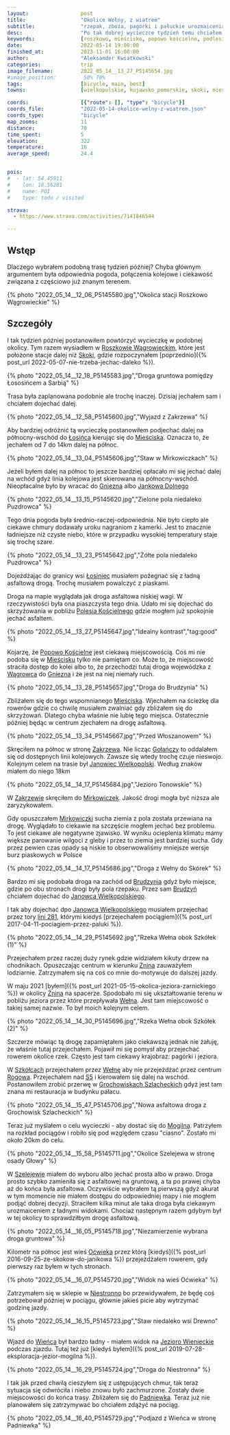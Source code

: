 ```yaml
---
layout:                 post
title:                  "Okolice Wełny, z wiatrem"
subtitle:               "rzepak, zboża, pagórki i pałuckie urozmaicenia"
desc:                   "Po tak dobrej wycieczce tydzień temu chciałem powtórzyć wycieczkę. Tym razem wyruszyłem trochę dalej na północ niż Skoki i kierowałem się na wschód aby dostać się do Mogilna."
keywords:               [roszkowo, mieścisko, popowo kościelne, podlesie kościelne, mirkowiczki, wełna, szkółki, oćwieka, niestronno, jezioro wienieckie]
date:                   2022-05-14 19:00:00
finished_at:            2023-11-01 16:00:00
author:                 "Aleksander Kwiatkowski"
categories:             trip
image_filename:         2022_05_14__13_27_P5145654.jpg
#image_position:         50% 70%
tags:                   [bicycle, main, best]
towns:                  [wielkopolskie, kujawsko_pomorskie, skoki, miescisko, janowiec_wielkopolski, rogowo_zninski, gasawa, mogilno]

coords:                 [{"route": [], "type": "bicycle"}]
coords_file:            "2022-05-14-okolice-welny-z-wiatrem.json"
coords_type:            "bicycle"
map_zooms:              11
distance:               70
time_spent:             5
elevation:              322
temperature:            16
average_speed:          24.4


pois:
#  - lat: 54.45911
#    lon: 18.56281
#    name: POI
#    type: todo / visited

strava:
  - https://www.strava.com/activities/7141846544

---
```


[wiki-jezioro-wienieckie]: https://pl.wikipedia.org/wiki/Jezioro_Wienieckie
[wiki-roszkowo-wagrowieckie]: https://pl.wikipedia.org/wiki/Roszkowo_W%C4%85growieckie
[wiki-skoki]: https://pl.wikipedia.org/wiki/Skoki_(powiat_w%C4%85growiecki)
[wiki-losiniec]: https://pl.wikipedia.org/wiki/%C5%81osiniec_(wojew%C3%B3dztwo_wielkopolskie)
[wiki-miescisko]: https://pl.wikipedia.org/wiki/Mie%C5%9Bcisko_(wojew%C3%B3dztwo_wielkopolskie)
[wiki-gniezno]: https://pl.wikipedia.org/wiki/Gniezno
[wiki-jankowo-dolne]: https://pl.wikipedia.org/wiki/Jankowo_Dolne
[wiki-polesie-koscielne]: https://pl.wikipedia.org/wiki/Podlesie_Ko%C5%9Bcielne
[wiki-popowo-koscielne]: https://pl.wikipedia.org/wiki/Popowo_Ko%C5%9Bcielne_(wojew%C3%B3dztwo_wielkopolskie)
[wiki-wagrowiec]: https://pl.wikipedia.org/wiki/W%C4%85growiec
[wiki-zakrzewo]: https://pl.wikipedia.org/wiki/Zakrzewo_(powiat_z%C5%82otowski)
[wiki-golancz]: https://pl.wikipedia.org/wiki/Go%C5%82a%C5%84cz
[wiki-mirkowiczki]: https://pl.wikipedia.org/wiki/Mirkowiczki
[wiki-brudzyn]: https://pl.wikipedia.org/wiki/Brudzy%C5%84_(wojew%C3%B3dztwo_wielkopolskie)
[wiki-janowiec-wielkopolski]: https://pl.wikipedia.org/wiki/Janowiec_Wielkopolski
[wiki-linia-281]: https://pl.wikipedia.org/wiki/Linia_kolejowa_nr_281
[wiki-znin]: https://pl.wikipedia.org/wiki/%C5%BBnin
[wiki-rzeka-welna]: https://pl.wikipedia.org/wiki/We%C5%82na_(rzeka)
[wiki-szkolki]: https://pl.wikipedia.org/wiki/Szk%C3%B3%C5%82ki
[wiki-rogowo]: https://pl.wikipedia.org/wiki/Rogowo_(powiat_%C5%BCni%C5%84ski)
[wiki-s5]: https://pl.wikipedia.org/wiki/Droga_ekspresowa_S5_(Polska)
[wiki-grochowiska-szalecheckie]: https://pl.wikipedia.org/wiki/Grochowiska_Szlacheckie
[wiki-mogilno]: https://pl.wikipedia.org/wiki/Mogilno
[wiki-szelejewo]: https://pl.wikipedia.org/wiki/Szelejewo_(wojew%C3%B3dztwo_kujawsko-pomorskie)
[wiki-ocwieka]: https://pl.wikipedia.org/wiki/O%C4%87wieka_(wie%C5%9B_w_wojew%C3%B3dztwie_kujawsko-pomorskim)
[wiki-niestronno]: https://pl.wikipedia.org/wiki/Niestronno
[wiki-wieniec]: https://pl.wikipedia.org/wiki/Wieniec_(powiat_mogile%C5%84ski)
[wiki-padniewko]: https://pl.wikipedia.org/wiki/Padniewko

## Wstęp

Dlaczego wybrałem podobną trasę tydzień później? Chyba głównym argumentem była
odpowiednia pogoda, połączenia kolejowe i ciekawość związana z częściowo
już znanym terenem.

{% photo "2022_05_14__12_06_P5145580.jpg","Okolica stacji Roszkowo Wągrowieckie" %}

## Szczegóły

I tak tydzień później postanowiłem powtórzyć wycieczkę w podobnej okolicy.
Tym razem wysiadłem w [Roszkowie Wągrowieckim][wiki-roszkowo-wagrowieckie],
które jest położone stacje dalej niż [Skoki][wiki-skoki],
gdzie rozpoczynałem [poprzednio]({% post_url 2022-05-07-nie-trzeba-jechac-daleko %}).

{% photo "2022_05_14__12_18_P5145583.jpg","Droga gruntowa pomiędzy Łososińcem a Sarbią" %}

Trasa była zaplanowana podobnie ale trochę inaczej. Dzisiaj jechałem sam i chciałem
dojechać dalej.

{% photo "2022_05_14__12_58_P5145600.jpg","Wyjazd z Zakrzewa" %}

Aby bardziej odróżnić tą wycieczkę postanowiłem podjechać dalej na
północny-wschód do [Łosińca][wiki-losiniec] kierując się do
[Mieściska][wiki-miescisko]. Oznacza to, że jechałem od 7 do 14km
dalej na północ.

{% photo "2022_05_14__13_04_P5145606.jpg","Staw w Mirkowiczkach" %}

Jeżeli byłem dalej na północ to jeszcze bardziej opłacało mi się jechać dalej
na wchód gdyż linia kolejowa jest skierowana na północny-wschód.
Nieopłacalne było by wracać do [Gniezna][wiki-gniezno] albo
[Jankowa Dolnego][wiki-jankowo-dolne]

{% photo "2022_05_14__13_15_P5145620.jpg","Zielone pola niedaleko Puzdrowca" %}

Tego dnia pogoda była średnio-raczej-odpowiednia.
Nie było ciepło ale ciekawe chmury dodawały uroku nagraniom z kamerki.
Jest to znacznie ładniejsze niż czyste niebo, które w przypadku wysokiej
temperatury staje się trochę szare.

{% photo "2022_05_14__13_23_P5145642.jpg","Żółte pola niedaleko Puzdrowca" %}

Dojeżdżając do granicy wsi [Łosiniec][wiki-losiniec] musiałem pożegnać się z
ładną asfaltową drogą. Trochę musiałem powalczyć z piaskami.

Droga na mapie wyglądała jak droga asfaltowa niskiej wagi.
W rzeczywistości była ona piaszczysta tego dnia. Udało mi się dojechać do
skrzyżowania w pobliżu [Polesia Kościelnego][wiki-polesie-koscielne] gdzie
mogłem już spokojnie jechać asfaltem.

{% photo "2022_05_14__13_27_P5145647.jpg","Idealny kontrast","tag:good" %}

Kojarzę, że [Popowo Kościelne][wiki-popowo-koscielne] jest ciekawą miejscowością.
Coś mi nie podoba się w [Mieścisku][wiki-miescisko] tylko nie pamiętam co.
Może to, że miejscowość straciła dostęp do kolei albo to, że przechodzi tutaj
droga wojewódzka z [Wągrowca][wiki-wagrowiec] do [Gniezna][wiki-gniezno]
i że jest na niej niemały ruch.

{% photo "2022_05_14__13_28_P5145657.jpg","Droga do Brudzynia" %}

Zbliżałem się do tego wspomnianego [Mieściska][wiki-miescisko].
Wjechałem na ścieżkę dla rowerów gdzie co chwilę musiałem zwalniać gdy zbliżałem
się do skrzyżowań. Dlatego chyba właśnie nie lubię tego miejsca.
Ostatecznie później będąc w centrum zjechałem na drogę asfaltową.

{% photo "2022_05_14__13_34_P5145667.jpg","Przed Włoszanowem" %}

Skręciłem na północ w stronę [Zakrzewa][wiki-zakrzewo].
Nie licząc [Gołańczy][wiki-golancz] to oddalałem się od dostępnych linii kolejowych.
Zawsze się wtedy trochę czuje nieswojo. Kolejnym celem na trasie był
[Janowiec Wielkopolski][wiki-janowiec-wielkopolski].
Według znaków miałem do niego 18km

{% photo "2022_05_14__14_17_P5145684.jpg","Jezioro Tonowskie" %}

W [Zakrzewie][wiki-zakrzewo] skręciłem do [Mirkowiczek][wiki-mirkowiczki].
Jakość drogi mogła być niższa ale zaryzykowałem.

Gdy opuszczałem [Mirkowiczki][wiki-mirkowiczki] sucha ziemia z pola została
przewiana na drogę. Wyglądało to ciekawie na szczęście mogłem jechać
bez problemu. To jest ciekawe ale negatywne zjawisko. W wyniku ocieplenia klimatu
mamy większe parowanie wilgoci z gleby i przez to ziemia jest bardziej sucha.
Gdy przez pewien czas opady są niskie to obserwowaliśmy mniejsze wersje
burz piaskowych w Polsce

{% photo "2022_05_14__14_17_P5145686.jpg","Droga z Wełny do Skórek" %}

Bardzo mi się podobała droga na zachód od [Brudzynia][wiki-brudzyn] gdyż było
miejsce, gdzie po obu stronach drogi były pola rzepaku. Przez sam
[Brudzyń][wiki-brudzyn] chciałem dojechać do
[Janowca Wielkopolskiego][wiki-janowiec-wielkopolski].

I tak aby dojechać dpo [Janowca Wielkopolskiego][wiki-janowiec-wielkopolski]
musiałem przejechać przez tory [lini 281][wiki-linia-281],
którymi kiedyś [przejechałem pociągiem]({% post_url 2017-04-11-pociagiem-przez-paluki %}).

{% photo "2022_05_14__14_29_P5145692.jpg","Rzeka Wełna obok Szkółek (1)" %}

Przejechałem przez raczej duży rynek gdzie widziałem kikuty drzew na chodnikach.
Opuszczając centrum w kierunku [Żnina][wiki-znin] zauważyłem lodziarnie.
Zatrzymałem się na coś co mnie do-motywuje do dalszej jazdy.

W maju 2021 [byłem]({% post_url 2021-05-15-okolica-jeziora-zarnickiego %})
w okolicy [Żnina][wiki-znin] na spacerze. Spodobało mi się ukształtowanie terenu
w pobliżu jeziora przez które przepływała [Wełna][wiki-rzeka-welna].
Jest tam miejscowość o takiej samej nazwie. To był moich kolejnym celem.

{% photo "2022_05_14__14_30_P5145696.jpg","Rzeka Wełna obok Szkółek (2)" %}

Szczerze mówiąc tą drogę zapamiętałem jako ciekawszą jednak nie żałuję,
że właśnie tutaj przejechałem. Pojawił mi się pomysł aby przejechać
rowerem okolice rzek. Często jest tam ciekawy krajobraz: pagórki i jeziora.

W [Szkółcach][wiki-szkolki] przejechałem przez [Wełnę][wiki-rzeka-welna] aby nie
przejeżdżać przez centrum [Rogowa][wiki-rogowo]. Przejechałem nad [S5][wiki-s5]
i kierowałem się dalej na wschód. Postanowiłem zrobić przerwę w
[Grochowiskach Szlacheckich][wiki-grochowiska-szalecheckie]
gdyż jest tam znana mi restauracja w budynku pałacu.

{% photo "2022_05_14__15_47_P5145706.jpg","Nowa asfaltowa droga z Grochowisk Szlacheckich" %}

Teraz już myślałem o celu wycieczki - aby dostać się do [Mogilna][wiki-mogilno].
Patrzyłem na rozkład pociągów i robiło się pod względem czasu "ciasno".
Zostało mi około 20km do celu.

{% photo "2022_05_14__15_58_P5145711.jpg","Okolice Szelejewa w stronę osady Głowy" %}

W [Szelejewie][wiki-szelejewo] miałem do wyboru albo jechać prosta albo w prawo.
Droga prosto szybko zamieniła się z asfaltowej na gruntową, a ta po prawej
chyba aż do końca była asfaltowa. Oczywiście wybrałem tą pierwszą gdyż akurat
w tym momencie nie miałem dostępu do odpowiedniej mapy i nie mogłem podjąć dobrej
decyzji. Straciłem kilka minut ale taka droga była ciekawym urozmaiceniem
z ładnymi widokami. Chociaż następnym razem gdybym był w tej okolicy to
sprawdziłbym drogę asfaltową.

{% photo "2022_05_14__16_05_P5145718.jpg","Niezamierzenie wybrana droga gruntowa" %}

Kilometr na północ jest wieś [Oćwieka][wiki-ocwieka] przez którą
[kiedyś]({% post_url 2016-09-25-ze-skokow-do-janikowa %})
przejeżdżałem rowerem, gdy pierwszy raz byłem w tych stronach.

{% photo "2022_05_14__16_07_P5145720.jpg","Widok na wieś Oćwieka" %}

Zatrzymałem się w sklepie w [Niestronno][wiki-niestronno] bo przewidywałem,
że będę coś potrzebował później w pociągu, głównie jakieś picie aby wytrzymać
godzinę jazdy.

{% photo "2022_05_14__16_15_P5145723.jpg","Staw niedaleko wsi Drewno" %}

Wjazd do [Wieńca][wiki-wieniec] był bardzo ładny - miałem widok na
[Jezioro Wienieckie][wiki-jezioro-wienieckie] podczas zjazdu.
Tutaj też już [kiedyś byłem]({% post_url 2019-07-28-eksploracja-jezior-mogilna %}).

{% photo "2022_05_14__16_29_P5145724.jpg","Droga do Niestronna" %}

I tak jak przed chwilą cieszyłem się z ustępujących chmur,
tak teraz sytuacja się odwróciła i niebo znowu było zachmurzone. Zostały dwie
miejscowości do końca trasy. Zbliżałem się do [Padniewka][wiki-padniewko].
Teraz już nie planowałem się zatrzymywać bo chciałem zdążyć na pociąg.

{% photo "2022_05_14__16_40_P5145729.jpg","Podjazd z Wieńca w stronę Padniewka" %}
